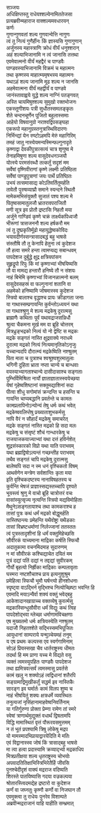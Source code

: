 सञ्जयः   
अधिक्षिप्तस्तु राधेयश्शल्येनामिततेजसा  
प्रत्यब्रवीन्महाराज वाक्शल्यमवधारयन्  
कर्णः   
गुणान्गुणवतां शल्य गुणवान्वेत्ति नागुणः  
त्वं तु नित्यं गुणैर्हीनः किं ज्ञास्यसि गुणागुणान्  
अर्जुनस्य महास्त्राणि क्रोधं वीर्यं धनुश्शरान्  
अहं शल्याभिजानामि न त्वं जानासि तत्तथा  
एवमेवात्मनो वीर्यं महद्वैरं च पाण्डवैः  
पाण्डवस्याभिजानामि विक्रमं च महात्मनः  
तथा कृष्णस्य माहात्म्यमृषभस्य महात्मनः  
यथाऽहं शल्य जानामि मूढ शल्य न जानसि  
अहमेवात्मना वीर्यं महद्वीर्यं व पाण्डवे  
जानंस्तावाह्वये युद्धे शल्य नाग्निं पतङ्गवत्  
अस्ति चायमिषुश्शल्य सुमुखो रक्तभोजनः  
एकस्तूणीशयः पत्री सुधौतस्समलङ्कृतः  
शेते चन्दनचूर्णेन पूजितो बहुलास्समाः  
आहेयो विषवानुग्रो नराश्वद्विपसङ्घहा  
एकरूपो महानुग्रस्तनुत्रास्थिविदारणः  
निर्भिन्द्यां येन रुष्टोऽहमपि मेरुं महागिरिम्  
तमहं जातु नास्येयमन्यस्मिन्फल्गुनादृते  
कृष्णाद्वा देवकीपुत्रात्सत्यं चात्र शृणुष्व मे  
तेनाहमिषुणा शल्य वासुदेवधनञ्जयौ  
योत्स्ये परमसंरब्धौ तत्कर्तुं सदृशं मम  
सर्वेषां वृष्णिवीराणां कृष्णे लक्ष्मीः प्रतिष्ठिता  
सर्वेषां पाण्डुपुत्राणां जयः पार्थे प्रतिष्ठितः  
उभयं तत्समासाद्य कोऽतिवर्तितुमर्हति  
तावेतौ पुरुषव्याघ्रौ समाने स्यन्दने स्थितौ  
मामेकमभिसंयुक्तौ सुजातं पश्य शल्य मे  
पितृष्वसामातुलजौ भ्रातरावपराजितौ  
मणी सूत्र इव प्रोतौ द्रष्टासि निहतौ मया  
अर्जुने गाण्डिवं कृष्णे चक्रं तार्क्ष्यकपिध्वजौ  
भीरूणां त्रासजननौ शल्य हर्षकरौ मम  
त्वं तु दुष्प्रकृतिर्मूढो महायुद्धेष्वकोविदः  
भयावदीर्णस्सन्त्रासादबद्धं बहु भाषसे  
संस्तौषि तौ तु केनापि हेतुना त्वं कुदेशज  
तौ हत्वा समरे हन्ता त्वामप्यद्य सबान्धवम्  
पापदेशज दुर्बुद्धे क्षुद्र क्षत्रियपांसन  
सुहृद्रूपो रिपुः किं मां कृष्णाभ्यां भीषयिष्यसि  
तौ वा मामद्य हन्तारौ हनिष्ये तौ न संशयः  
नाहं बिभेमि कृष्णाभ्यां विजानन्नात्मनो बलम्  
वासुदेवसहस्रं वा फल्गुनानां शतानि वा  
अहमेको हनिष्यामि जोषमास्स्व कुदेशज  
स्त्रियो बालाश्च वृद्धाश्च प्रायः क्रीडागता जनाः  
या गाथास्सम्प्रगायन्ति कुर्वन्तोऽध्ययनं यथा  
ता गाथाश्श्रुणु मे शल्य मद्रकेषु दुरात्मसु  
ब्राह्मणैः कथिताः पूर्वं यथावद्राजसन्निधौ  
श्रुत्वा चैकमना मूर्ख मम वा ब्रूहि चोत्तरम्  
मित्रध्रुङ्भद्रको नित्यं यो नो द्वेष्टि स मद्रकः  
मद्रके सङ्गतं नास्ति क्षुद्रवाक्ये नराधमे  
दुरात्मा मद्रको नित्यं नित्यमानृतिकोऽनृजुः  
यच्चान्यदपि दौरात्म्यं मद्रकेष्विति नश्श्रुतम्  
पिता माता च पुत्राश्च श्वश्रूश्वशुरमातुलाः  
भगिनी दुहिता भ्राता नप्ता चान्ये च बान्धवाः  
वयस्याभ्यागताश्चान्ये दासीदासाश्च सङ्गताः  
पुम्भिर्विमिश्रिता नार्यो ज्ञाताज्ञातास्स्वयेच्छया  
येषां गृहेष्वशिष्टानां सक्तुमद्याशिनां सदा  
पीत्वा शीधु सगोमांसं क्रन्दन्ति च हसन्ति च  
गायन्ति चाप्यबद्धानि प्रवर्तन्ते च कामतः  
कामप्रलापिनोऽन्योन्यं तेषु धर्मः कथं भवेत्  
मद्रकेष्ववलिप्तेषु प्रख्याताशुभकर्मसु  
नापि वैरं न सौहार्दं मद्रकेषु समाचरेत्  
मद्रके सङ्गतं नास्ति मद्रको हि सदा मलः  
मद्रकेषु च संसृष्टं शौचं गान्धारकेषु च  
राजयाजकयाज्याभ्यां यथा दत्तं हविर्नशेत्  
शूद्रसंस्कारको विप्रो यथा याति पराभवम्  
यथा ब्रह्मद्विषोऽत्यन्तं गच्छन्तीह पराभवम्  
तथैव सङ्गतं चापि मद्रकेषु दुरात्मसु  
बालेष्वपि सदा न स्म धनं वृश्चिकतो विषम्  
आथर्वणेन मन्त्रेण सर्वशान्तिः कृता मया  
इति वृश्चिकदष्टस्य नानाविषहतस्य च  
कुर्वन्ति भेषजं प्राज्ञास्सद्यस्तच्चापि दृश्यते  
भूयस्त्वं श्रुणु मे वाचो ब्रूहि चात्रोत्तरं वचः  
वासांस्युत्सृज्य नृत्यन्ति स्त्रियो मद्यविमोहिताः  
मैथुनेऽसङ्गतायाश्च तथा कामकराश्च ह  
तासां पुत्रः कथं धर्मं मद्रको बोद्धुमर्हति  
यास्तिष्ठन्त्यः प्रमेहन्ति यथैवोष्ट्रा यथैडकाः  
तासां विभ्रष्टधर्माणां निर्लज्जानां ततस्ततः  
त्वं पुत्रस्तादृशीनां हि धर्मं वक्तुमिहेच्छसि  
सौवीरकं याच्यमाना माद्रिका कर्षति स्फिचौ  
अदातुकामा वचनमिदमाह सुदारुणम्  
न मां सौवीरकं कश्चिद्याचेत दयितं मम  
पुत्रं दद्यां पतिं दद्यां न तद्दद्यां सुवीरकम्  
गौर्यो बृहत्यो निर्ह्रीका माद्रिकाः कम्पलावृताः  
घस्मरा नष्टशौचाश्च प्राय इत्यनुशुश्रुम  
प्रमेहित्वा स्फिचौ भूमौ घर्षन्त्यो हीनशोधनाः  
स्पृष्ट्वा वाऽद्भिर्न मृद्भिश्च नित्योच्छिष्टा भवन्ति हि  
एवमादि मयाऽन्यैर्वा शक्यं वक्तुं भवेद्बहु  
आकेशादानखाग्राच्च वक्तव्येषु कुवर्त्मसु  
मद्रकास्सिन्धुसौवीरा धर्मं विद्युः कथं त्विह  
पापदेशोद्भवा म्लेच्छा धर्माणामविचक्षणाः  
एष मुख्यतमो धर्मः क्षत्रियस्येति नश्श्रुतम्  
यदाजौ निहतश्शेते सद्भिस्समभिपूजितः  
आयुधानां साम्पराये यन्मुञ्चेयमहं तनुम्  
य एष प्रथमः कल्पस्स एव स्वर्गगामिनाम्  
सोऽहं प्रियस्सखा चैव धार्तराष्ट्रस्य धीमतः  
तदर्था हि मम प्राणा यच्च मे विद्यते वसु  
व्यक्तं त्वमस्युपहितः पाण्डवैः पापदेशज  
तथा ह्यमित्रवत्सर्वं त्वमस्मासु प्रवर्तसे  
कामं खलु न शक्योऽहं त्वद्विधानां शतैरपि  
सङ्ग्रामाद्विमुखीकर्तुं सद्धर्म इव नास्तिकैः  
सारङ्ग इव घर्मार्तः कामं विलप शुष्य च  
नाहं भीषयितुं शक्यः क्षत्रधर्मे व्यवस्थितः  
तनुत्यजां नृसिंहानामाहवेष्वनिवर्तिनाम्  
या गतिर्गुरुणा प्रोक्ता प्रेम्णा रामेण तां स्मरे  
स्वेषां त्राणार्थमुद्युक्तं वधार्थं द्विषतामपि  
विद्धि मामास्थितं वृत्तं पौरूरवसमुत्तमम्  
न तं भूतं प्रपश्यामि त्रिषु लोकेषु मद्रप  
यो मामस्मादभिप्रायाद्वारयेदिति मे मतिः  
एवं विद्वानास्स्व जोषं किं त्रासाद्बहु भाषसे  
मा त्वा हत्वा प्रदास्यामि क्रव्याद्भ्यो मद्रकाधिप  
मित्रप्रतीक्षया शल्य धृतराष्ट्रस्य चोभयोः  
अपवादतितिक्षाभिस्त्रिभिरेतैर्हि जीवसि  
पुनश्चेदीदृशं वाक्यं मद्रराज वदिष्यति  
शिरस्ते पातयिष्यासि गदया वज्रकल्पया  
श्रोतारस्त्विदमद्येह द्रष्टारो वा कुदेशज  
कर्णं वा जघ्नतुः कृष्णौ कर्णो वा निजघान तौ  
एवमुक्त्वा तु राधेयः पुनरेव विशाम्पते  
अब्रवीन्मद्रराजानं याहि याहीति सम्भ्रमात्  
